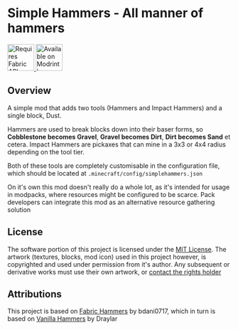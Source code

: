# Simple Hammers - All manner of hammers

<a href="https://modrinth.com/mod/fabric-api/">
  <img src="https://raw.githubusercontent.com/gist/jenchanws/842eee8428e1e0aec20de4594878156a/raw/1fc7a8dfba76460bedba7fa0b5516b917815e39c/fabric-api.svg" title="Requires Fabric API >= 0.86.1" alt="Requires Fabric API >= 0.86.1" height="60">
</a>

<a href="https://modrinth.com/mod/simple-hammers/">
  <img src="https://raw.githubusercontent.com/gist/jenchanws/842eee8428e1e0aec20de4594878156a/raw/0dbefc2fcbec362d14f1689acb807183ceffdbe1/modrinth.svg"  alt="Available on Modrinth" height="60">
</a>


## Overview
A simple mod that adds two tools (Hammers and Impact Hammers) and a single block, Dust. 

Hammers are used to break blocks down into their baser forms, so **Cobblestone becomes Gravel**, **Gravel becomes Dirt**, **Dirt becomes Sand** et cetera. 
Impact Hammers are pickaxes that can mine in a 3x3 or 4x4 radius depending on the tool tier. 

Both of these tools are completely customisable in the configuration file, which should be located at `.minecraft/config/simplehammers.json`

On it's own this mod doesn't really do a whole lot, as it's intended for usage in modpacks, where resources might be configured to be scarce. Pack developers can integrate this mod as an alternative resource gathering solution 

## License

The software portion of this project is licensed under the [MIT License](https://github.com/ashtonqlb/simplehammers/blob/master/LICENSE). The artwork (textures, blocks, mod icon) used in this project however, is copyrighted and used under permission from it's author. Any subsequent or derivative works must use their own artwork, or [contact the rights holder](mailto:kgauthiermiller@gmail.com)

## Attributions
This project is based on [Fabric Hammers](https://github.com/bdani0717/fabric-hammers-1.20/tree/master) by bdani0717, which in turn is based on [Vanilla Hammers](https://github.com/Draylar/vanilla-hammers/) by Draylar
